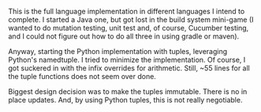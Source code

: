 This is the full language implementation in different languages I intend to 
complete. I started a Java one, but got lost in the build system mini-game
(I wanted to do mutation testing, unit test and, of course, Cucumber 
testing, and I could not figure out how to do all three in using 
gradle or maven).

Anyway, starting the Python implementation with tuples, leveraging
Python's namedtuple. I tried to minimize the implementation. Of course,
I got suckered in with the infix overrides for arithmetic. Still,
~55 lines for all the tuple functions does not seem over done. 

Biggest design decision was to make the tuples immutable. There is no in place
updates. And, by using Python tuples, this is not really negotiable.